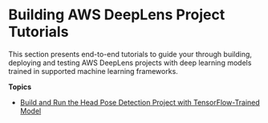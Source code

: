 # Building AWS DeepLens Project Tutorials<a name="deeplens-project-tutorials"></a>

This section presents end\-to\-end tutorials to guide your through building, deploying and testing AWS DeepLens projects with deep learning models trained in supported machine learning frameworks\.

**Topics**
+ [Build and Run the Head Pose Detection Project with TensorFlow\-Trained Model](deeplens-project-headpose-with-tensorflow-model.md)
